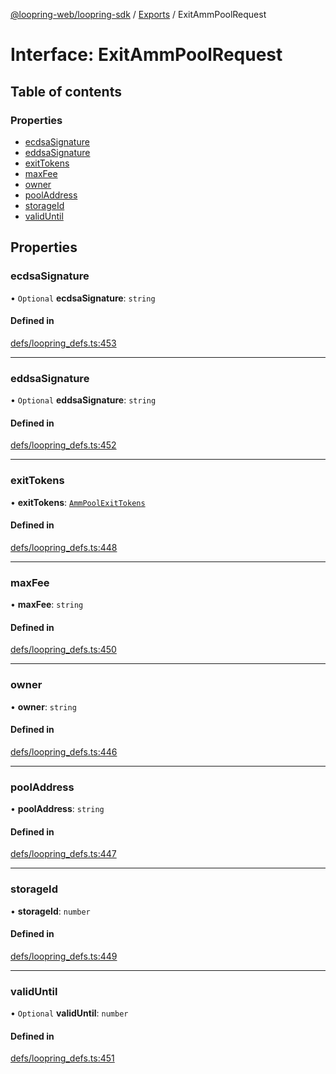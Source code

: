 [@loopring-web/loopring-sdk](../README.md) / [Exports](../modules.md) / ExitAmmPoolRequest

# Interface: ExitAmmPoolRequest

## Table of contents

### Properties

- [ecdsaSignature](ExitAmmPoolRequest.md#ecdsasignature)
- [eddsaSignature](ExitAmmPoolRequest.md#eddsasignature)
- [exitTokens](ExitAmmPoolRequest.md#exittokens)
- [maxFee](ExitAmmPoolRequest.md#maxfee)
- [owner](ExitAmmPoolRequest.md#owner)
- [poolAddress](ExitAmmPoolRequest.md#pooladdress)
- [storageId](ExitAmmPoolRequest.md#storageid)
- [validUntil](ExitAmmPoolRequest.md#validuntil)

## Properties

### ecdsaSignature

• `Optional` **ecdsaSignature**: `string`

#### Defined in

[defs/loopring_defs.ts:453](https://github.com/Loopring/loopring_sdk/blob/f560ad6/src/defs/loopring_defs.ts#L453)

___

### eddsaSignature

• `Optional` **eddsaSignature**: `string`

#### Defined in

[defs/loopring_defs.ts:452](https://github.com/Loopring/loopring_sdk/blob/f560ad6/src/defs/loopring_defs.ts#L452)

___

### exitTokens

• **exitTokens**: [`AmmPoolExitTokens`](AmmPoolExitTokens.md)

#### Defined in

[defs/loopring_defs.ts:448](https://github.com/Loopring/loopring_sdk/blob/f560ad6/src/defs/loopring_defs.ts#L448)

___

### maxFee

• **maxFee**: `string`

#### Defined in

[defs/loopring_defs.ts:450](https://github.com/Loopring/loopring_sdk/blob/f560ad6/src/defs/loopring_defs.ts#L450)

___

### owner

• **owner**: `string`

#### Defined in

[defs/loopring_defs.ts:446](https://github.com/Loopring/loopring_sdk/blob/f560ad6/src/defs/loopring_defs.ts#L446)

___

### poolAddress

• **poolAddress**: `string`

#### Defined in

[defs/loopring_defs.ts:447](https://github.com/Loopring/loopring_sdk/blob/f560ad6/src/defs/loopring_defs.ts#L447)

___

### storageId

• **storageId**: `number`

#### Defined in

[defs/loopring_defs.ts:449](https://github.com/Loopring/loopring_sdk/blob/f560ad6/src/defs/loopring_defs.ts#L449)

___

### validUntil

• `Optional` **validUntil**: `number`

#### Defined in

[defs/loopring_defs.ts:451](https://github.com/Loopring/loopring_sdk/blob/f560ad6/src/defs/loopring_defs.ts#L451)
